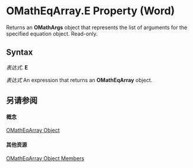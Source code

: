 
# OMathEqArray.E Property (Word)

Returns an  **OMathArgs** object that represents the list of arguments for the specified equation object. Read-only.


## Syntax

 _表达式_. **E**

 _表达式_ An expression that returns an **OMathEqArray** object.


## 另请参阅


#### 概念


[OMathEqArray Object](9d3516fd-7f08-eacc-71e3-c27e6e373857.md)
#### 其他资源


[OMathEqArray Object Members](http://msdn.microsoft.com/library/6ef90bd8-5f27-5efc-25de-5b5667ccc251%28Office.15%29.aspx)